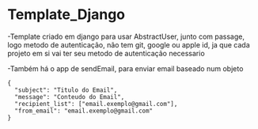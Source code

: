 # Template_Django

-Template criado em django para usar AbstractUser, junto com passage, logo metodo de autenticação, não tem  git, google ou apple id, ja que cada projeto em si vai ter seu metodo de autenticação necessario

-Também há o app de sendEmail, para enviar email baseado num objeto

```
{
  "subject": "Titulo do Email",
  "message": "Conteudo do Email",
  "recipient_list": ["email.exemplo@gmail.com"],
  "from_email": "email.exemplo@gmail.com"
}

```
